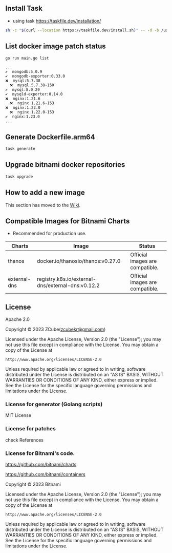 
## Install Task

* using task https://taskfile.dev/installation/
```bash
sh -c "$(curl --location https://taskfile.dev/install.sh)" -- -d -b /usr/local/bin
```

## List docker image patch status

```bash
go run main.go list
```

```
...
✔️  mongodb:5.0.9
✔️  mongodb-exporter:0.33.0
❌  mysql:5.7.38
  ❌  mysql.5.7.38-150
✔️  mysql:8.0.29
✔️  mysqld-exporter:0.14.0
❌  nginx:1.21.6
  ❌  nginx.1.21.6-153
❌  nginx:1.22.0
  ❌  nginx.1.22.0-153
✔️  nginx:1.23.0
...
```

## Generate Dockerfile.arm64
```bash
task generate
```

## Upgrade bitnami docker repositories
```bash
task upgrade
```

## How to add a new image

This section has moved to the [Wiki](https://github.com/ZCube/bitnami-compat/wiki/Creating-patch-guide).

## Compatible Images for Bitnami Charts

* Recommended for production use.

|Charts|Image|Status|
|------|-----|------|
|thanos|docker.io/thanosio/thanos:v0.27.0|Official images are compatible.|
|external-dns|registry.k8s.io/external-dns/external-dns:v0.12.2|Official images are compatible.|

## License

Apache 2.0

Copyright &copy; 2023 ZCube(zcubekr@gmail.com)

Licensed under the Apache License, Version 2.0 (the "License");
you may not use this file except in compliance with the License.
You may obtain a copy of the License at

    http://www.apache.org/licenses/LICENSE-2.0

Unless required by applicable law or agreed to in writing, software
distributed under the License is distributed on an "AS IS" BASIS,
WITHOUT WARRANTIES OR CONDITIONS OF ANY KIND, either express or implied.
See the License for the specific language governing permissions and
limitations under the License.

### License for generator (Golang scripts)

MIT License

### License for patches

check References

### License for Bitnami's code.

https://github.com/bitnami/charts

https://github.com/bitnami/containers

Copyright &copy; 2023 Bitnami

Licensed under the Apache License, Version 2.0 (the "License");
you may not use this file except in compliance with the License.
You may obtain a copy of the License at

    http://www.apache.org/licenses/LICENSE-2.0

Unless required by applicable law or agreed to in writing, software
distributed under the License is distributed on an "AS IS" BASIS,
WITHOUT WARRANTIES OR CONDITIONS OF ANY KIND, either express or implied.
See the License for the specific language governing permissions and
limitations under the License.
